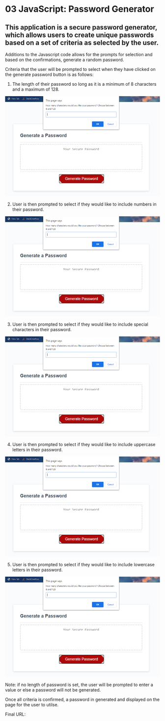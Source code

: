 # 03 JavaScript: Password Generator

## This application is a secure password generator, which allows users to create unique passwords based on a set of criteria as selected by the user.  

Additions to the Javascript code allows for the prompts for selection and based on the confirmations, generate a random password. 

Criteria that the user will be prompted to select when they have clicked on the generate password button is as follows:

1. The length of their password so long as it is a minimum of 8 characters and a maximum of 128.

![The Password Generator application displays a choose length prompt.](./assets/images/criteria_1.png)

2. User is then prompted to select if they would like to include numbers in their password.

![The Password Generator application displays a choose to include numbers prompt.](./assets/images/criteria_1.png)

3. User is then prompted to select if they would like to include special characters in their password.

![The Password Generator application displays a choose to include special characters prompt.](./assets/images/criteria_1.png)

4. User is then prompted to select if they would like to include uppercase letters in their password.

![The Password Generator application displays a choose to include uppercase letters prompt.](./assets/images/criteria_1.png)

5. User is then prompted to select if they would like to include lowercase letters in their password.

![The Password Generator application displays a choose to include lowercase letters prompt.](./assets/images/criteria_1.png)

Note: if no length of password is set, the user will be prompted to enter a value or else a password will not be generated.

Once all criteria is confirmed, a password in generated and displayed on the page for the user to utilse.


Final URL: 